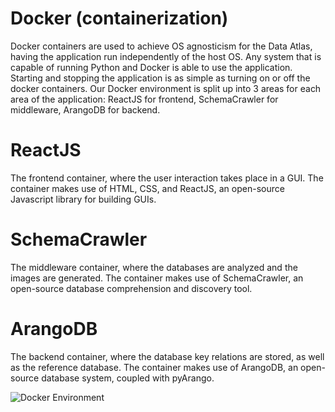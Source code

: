 # Docker (containerization)
Docker containers are used to achieve OS agnosticism for the Data Atlas, having the application run independently of the host OS.
Any system that is capable of running Python and Docker is able to use the application. Starting and stopping the application is as simple as turning on or off the docker containers.
Our Docker environment is split up into 3 areas for each area of the application: ReactJS for frontend, SchemaCrawler for middleware, ArangoDB for backend.

# ReactJS
The frontend container, where the user interaction takes place in a GUI.
The container makes use of HTML, CSS, and ReactJS, an open-source Javascript library for building GUIs.

# SchemaCrawler
The middleware container, where the databases are analyzed and the images are generated.
The container makes use of SchemaCrawler, an open-source database comprehension and discovery tool.

# ArangoDB
The backend container, where the database key relations are stored, as well as the reference database.
The container makes use of ArangoDB, an open-source database system, coupled with pyArango.


![Docker Environment](/Documentation/dockerEnvironment.png)
